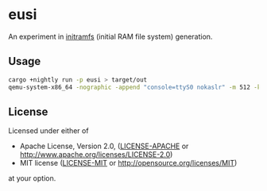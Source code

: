 # eusi
An experiment in [initramfs](https://en.wikipedia.org/wiki/Initial_ramdisk) (initial RAM file system) generation.

## Usage
```bash
cargo +nightly run -p eusi > target/out
qemu-system-x86_64 -nographic -append "console=ttyS0 nokaslr" -m 512 -kernel /boot/vmlinuz-linux -initrd target/out
```

## License

Licensed under either of

* Apache License, Version 2.0, ([LICENSE-APACHE](LICENSE-APACHE) or http://www.apache.org/licenses/LICENSE-2.0)
* MIT license ([LICENSE-MIT](LICENSE-MIT) or http://opensource.org/licenses/MIT)

at your option.
